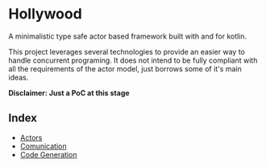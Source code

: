 # Hollywood

A minimalistic type safe actor based framework built with and for kotlin.

This project leverages several technologies to provide an easier way to handle concurrent programing. It does not intend to be fully compliant with all the requirements of the actor model, just borrows some of it's main ideas.

**Disclaimer: Just a PoC at this stage**

## Index

- [Actors](./doc/Actors.md)
- [Comunication](./doc/Comunication.md)
- [Code Generation](./doc/CodeGeneration.md)